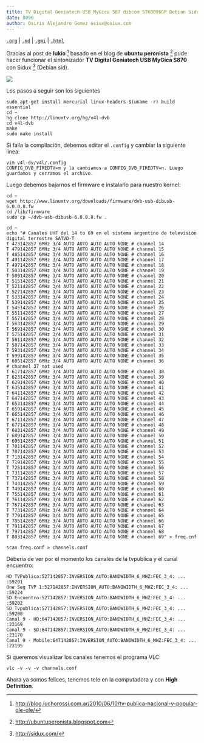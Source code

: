```yaml
---
title: TV Digital Geniatech USB MyGica S87 dibcom STK8096GP Debian Sidux
date: 8096
author: Osiris Alejandro Gomez osiux@osiux.com
---
```


[`.org`](https://gitlab.com/osiux/osiux.gitlab.io/-/raw/master/tv-digital-geniatech-usb-mygica-s87-dibcom-stk8096gp.org) |
[`.md`](https://gitlab.com/osiux/osiux.gitlab.io/-/raw/master/tv-digital-geniatech-usb-mygica-s87-dibcom-stk8096gp.md) |
[`.gmi`](gemini://gmi.osiux.com/tv-digital-geniatech-usb-mygica-s87-dibcom-stk8096gp.gmi) |
[`.html`](https://osiux.gitlab.io/tv-digital-geniatech-usb-mygica-s87-dibcom-stk8096gp.html)

Gracias al post de **lukio** [^1] basado en el blog de **ubuntu
peronista** [^2] pude hacer funcionar el sintonizador **TV Digital
Geniatech USB MyGica S870** con Sidux [^3] (Debian sid).

[![](https://osiux.com/tmb/tv-digital-geniatech-usb-mygica-s87-dibcom-stk8096gp.png)](https://osiux.com/img/tv-digital-geniatech-usb-mygica-s87-dibcom-stk8096gp.png)

Los pasos a seguir son los siguientes

``` {.example}
sudo apt-get install mercurial linux-headers-$(uname -r) build essential
cd ~
hg clone http://linuxtv.org/hg/v4l-dvb
cd v4l-dvb
make
sudo make install
```

Si falla la compilación, debemos editar el `.config` y cambiar la
siguiente linea:

``` {.example}
vim v4l-dv/v4l/.config
CONFIG_DVB_FIREDTV=m y la cambiamos a CONFIG_DVB_FIREDTV=n. Luego guardamos y cerramos el archivo.
```

Luego debemos bajarnos el firmware e instalarlo para nuestro kernel:

``` {.example}
cd ~
wget http://www.linuxtv.org/downloads/firmware/dvb-usb-dibusb-6.0.0.8.fw
cd /lib/firmware
sudo cp ~/dvb-usb-dibusb-6.0.0.8.fw .

cd ~
echo "# Canales UHF del 14 to 69 en el sistema argentino de televisión digital terrestre SATVD-T
T 473142857 6MHz 3/4 AUTO AUTO AUTO AUTO NONE # channel 14
T 479142857 6MHz 3/4 AUTO AUTO AUTO AUTO NONE # channel 15
T 485142857 6MHz 3/4 AUTO AUTO AUTO AUTO NONE # channel 16
T 491142857 6MHz 3/4 AUTO AUTO AUTO AUTO NONE # channel 17
T 497142857 6MHz 3/4 AUTO AUTO AUTO AUTO NONE # channel 18
T 503142857 6MHz 3/4 AUTO AUTO AUTO AUTO NONE # channel 19
T 509142857 6MHz 3/4 AUTO AUTO AUTO AUTO NONE # channel 20
T 515142857 6MHz 3/4 AUTO AUTO AUTO AUTO NONE # channel 21
T 521142857 6MHz 3/4 AUTO AUTO AUTO AUTO NONE # channel 22
T 527142857 6MHz 3/4 AUTO AUTO AUTO AUTO NONE # channel 23
T 533142857 6MHz 3/4 AUTO AUTO AUTO AUTO NONE # channel 24
T 539142857 6MHz 3/4 AUTO AUTO AUTO AUTO NONE # channel 25
T 545142857 6MHz 3/4 AUTO AUTO AUTO AUTO NONE # channel 26
T 551142857 6MHz 3/4 AUTO AUTO AUTO AUTO NONE # channel 27
T 557142857 6MHz 3/4 AUTO AUTO AUTO AUTO NONE # channel 28
T 563142857 6MHz 3/4 AUTO AUTO AUTO AUTO NONE # channel 29
T 569142857 6MHz 3/4 AUTO AUTO AUTO AUTO NONE # channel 30
T 575142857 6MHz 3/4 AUTO AUTO AUTO AUTO NONE # channel 31
T 581142857 6MHz 3/4 AUTO AUTO AUTO AUTO NONE # channel 32
T 587142857 6MHz 3/4 AUTO AUTO AUTO AUTO NONE # channel 33
T 593142857 6MHz 3/4 AUTO AUTO AUTO AUTO NONE # channel 34
T 599142857 6MHz 3/4 AUTO AUTO AUTO AUTO NONE # channel 35
T 605142857 6MHz 3/4 AUTO AUTO AUTO AUTO NONE # channel 36
# channel 37 not used
T 617142857 6MHz 3/4 AUTO AUTO AUTO AUTO NONE # channel 38
T 623142857 6MHz 3/4 AUTO AUTO AUTO AUTO NONE # channel 39
T 629142857 6MHz 3/4 AUTO AUTO AUTO AUTO NONE # channel 40
T 635142857 6MHz 3/4 AUTO AUTO AUTO AUTO NONE # channel 41
T 641142857 6MHz 3/4 AUTO AUTO AUTO AUTO NONE # channel 42
T 647142857 6MHz 3/4 AUTO AUTO AUTO AUTO NONE # channel 43
T 653142857 6MHz 3/4 AUTO AUTO AUTO AUTO NONE # channel 44
T 659142857 6MHz 3/4 AUTO AUTO AUTO AUTO NONE # channel 45
T 665142857 6MHz 3/4 AUTO AUTO AUTO AUTO NONE # channel 46
T 671142857 6MHz 3/4 AUTO AUTO AUTO AUTO NONE # channel 47
T 677142857 6MHz 3/4 AUTO AUTO AUTO AUTO NONE # channel 48
T 683142857 6MHz 3/4 AUTO AUTO AUTO AUTO NONE # channel 49
T 689142857 6MHz 3/4 AUTO AUTO AUTO AUTO NONE # channel 50
T 695142857 6MHz 3/4 AUTO AUTO AUTO AUTO NONE # channel 51
T 701142857 6MHz 3/4 AUTO AUTO AUTO AUTO NONE # channel 52
T 707142857 6MHz 3/4 AUTO AUTO AUTO AUTO NONE # channel 53
T 713142857 6MHz 3/4 AUTO AUTO AUTO AUTO NONE # channel 54
T 719142857 6MHz 3/4 AUTO AUTO AUTO AUTO NONE # channel 55
T 725142857 6MHz 3/4 AUTO AUTO AUTO AUTO NONE # channel 56
T 731142857 6MHz 3/4 AUTO AUTO AUTO AUTO NONE # channel 57
T 737142857 6MHz 3/4 AUTO AUTO AUTO AUTO NONE # channel 58
T 743142857 6MHz 3/4 AUTO AUTO AUTO AUTO NONE # channel 59
T 749142857 6MHz 3/4 AUTO AUTO AUTO AUTO NONE # channel 60
T 755142857 6MHz 3/4 AUTO AUTO AUTO AUTO NONE # channel 61
T 761142857 6MHz 3/4 AUTO AUTO AUTO AUTO NONE # channel 62
T 767142857 6MHz 3/4 AUTO AUTO AUTO AUTO NONE # channel 63
T 773142857 6MHz 3/4 AUTO AUTO AUTO AUTO NONE # channel 64
T 779142857 6MHz 3/4 AUTO AUTO AUTO AUTO NONE # channel 65
T 785142857 6MHz 3/4 AUTO AUTO AUTO AUTO NONE # channel 66
T 791142857 6MHz 3/4 AUTO AUTO AUTO AUTO NONE # channel 67
T 797142857 6MHz 3/4 AUTO AUTO AUTO AUTO NONE # channel 68
T 803142857 6MHz 3/4 AUTO AUTO AUTO AUTO NONE # channel 69" > freq.cnf

scan freq.conf > channels.conf
```

Deberia de ver por el momento los canales de la tvpublica y el canal
encuentro:

``` {.example}
HD TVPublica:527142857:INVERSION_AUTO:BANDWIDTH_6_MHZ:FEC_3_4: ... :59201
One Seg TVP 1:527142857:INVERSION_AUTO:BANDWIDTH_6_MHZ:FEC_3_4: ... :59224
SD Encuentro:527142857:INVERSION_AUTO:BANDWIDTH_6_MHZ:FEC_3_4: ... :59202
SD Tvpublica:527142857:INVERSION_AUTO:BANDWIDTH_6_MHZ:FEC_3_4: ... :59200
Canal 9 - HD:647142857:INVERSION_AUTO:BANDWIDTH_6_MHZ:FEC_3_4: ... :23169
Canal 9 - SD:647142857:INVERSION_AUTO:BANDWIDTH_6_MHZ:FEC_3_4: ... :23170
Canal 9 - Mobile:647142857:INVERSION_AUTO:BANDWIDTH_6_MHZ:FEC_3_4: ... :23195
```

Si queremos visualizar los canales tenemos el programa VLC:

``` {.example}
vlc -v -v -v channels.conf
```

Ahora ya somos felices, tenemos tele en la computadora y con **High
Definition**.

[^1]: <http://blog.luchorossi.com.ar/2010/06/10/tv-publica-nacional-y-popular-ole-ole/>

[^2]: <http://ubuntuperonista.blogspot.com>

[^3]: <http://sidux.com/>
